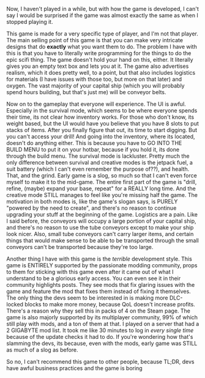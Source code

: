 Now, I haven't played in a while, but with how the game is developed, I can't say I would be surprised if the game was almost exactly the same as when I stopped playing it.

This game is made for a very specific type of player, and I'm not that player. The main selling point of this game is that you can make very intricate designs that do **exactly** what you want them to do. The problem I have with this is that you have to literally write programming for the things to do the epic scifi thing. The game doesn't hold your hand on this, either. It literally gives you an empty text box and lets you at it. The game also advertises realism, which it does pretty well, to a point, but that also includes logistics for materials (I have issues with those too, but more on that later) and oxygen. The vast majority of your capital ship (which you will probably spend hours building, but that's just me) will be conveyor belts.

Now on to the gameplay that everyone will experience. 
The UI is awful. Especially in the survival mode, which seems to be where everyone spends their time, its not clear how inventory works. For those who don't know, its weight based, but the UI would have you believe that you have 8 slots to put stacks of items. After you finally figure that out, its time to start digging. But you can't access your drill! And going into the inventory, where its located, doesn't do anything either. This is because you have to GO INTO THE BUILD MENU to put it on your hotbar, because if you hold it, its done through the build menu. 
The survival mode is lackluster. Pretty much the only difference between survival and creative modes is the jetpack fuel, a suit battery (which I can't even remember the purpose of??), and health. That, and the grind. Early game is a slog, so much so that I can't even force myself to make it to the mid-game. The entire first part of the game is "drill, refine, (maybe) expand your base, repeat" for a REALLY long time. 
And the creative mode STILL manages to feel like you're missing half the game.
The motivation in both modes is, like the game's slogan says, is PURELY "powered by the need to create", and there's no reason to continue upgrading your stuff at the beginning of the game. 
Logistics are a pain. Like I said before, the conveyors will occupy a large portion of your capital ship, and there's no reason to use the tube conveyors except to make your ship look nicer. Also, small tube conveyors can't carry larger items, and certain things that would make sense to be able to be transported through the small conveyors can't be transported because they're too large.

Another thing I have with this game is the *terrible* development style. This game is ENTIRELY supported by the passionate modding community, props to them for sticking with this game even after it came out of what I understand to be a glorious early access. You can even see it in their community highlights posts. They see mods that fix glaring issues with the game and feature the mod that fixes them instead of fixing it themselves. The only thing the devs seem to be interested in is making more DLC-locked blocks to make more money, because QoL doesn't increase profits. 
There's a reason why they sell this in packs of 4 on the Steam page. The game is also majorly supported by its multiplayer community, 99% of which still play with mods, and a ton of them at that. I played on a server that had a 2 GIGABYTE mod list. It took me like 30 minutes to log in *every single time* because of the update checks it had to do. If you're wondering how that's slamming the devs, its because, even with the mods, early game was STILL as much of a slog as before.

So no, I can't recommend this game to other people, because TL;DR, devs have awful business practices and the game is boring